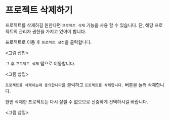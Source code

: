 # 프로젝트 삭제하기

프로젝트를 삭제하길 원한다면 `프로젝트 삭제` 기능을 사용 할 수 있습니다. 단, 해당 프로젝트의 관리자 권한을 가지고 있어야 합니다.

프로젝트로 이동 후 `프로젝트 설정`을 클릭합니다. 

<그림 삽입>

그 후 `프로젝트 삭제` 탭으로 이동합니다. 

<그림 삽입>

`프로젝트를 삭제하는데 동의합니다`를 클릭하고 `프로젝트를 삭제합니다.` 버튼을 눌러 삭제합니다.

한번 삭제한 프로젝트는 다시 살릴 수 없으므로 신중하게 선택하시길 바랍니다.

<그림 삽입>

